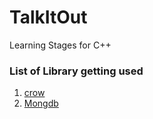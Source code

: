 # TalkItOut
Learning Stages for C++

### List of Library getting used
1. [crow](https://github.com/CrowCpp/Crow)
2. [Mongdb](https://github.com/mongodb/mongo-cxx-driver)
